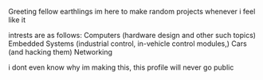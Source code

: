 Greeting fellow earthlings
im here to make random projects whenever i feel like it

intrests are as follows:
Computers (hardware design and other such topics)
Embedded Systems (industrial control, in-vehicle control modules,)
Cars (and hacking them)
Networking

i dont even know why im making this, this profile will never go public


<!---
FilthyCasual1/FilthyCasual1 is a ✨ special ✨ repository because its `README.md` (this file) appears on your GitHub profile.
You can click the Preview link to take a look at your changes.
--->
